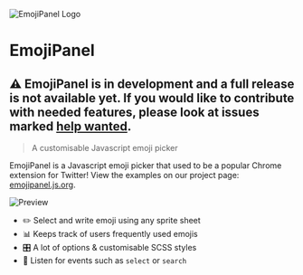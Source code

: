 ![EmojiPanel Logo](http://i.imgur.com/Os8izFU.png)
# EmojiPanel

## ⚠️ EmojiPanel is in development and a full release is not available yet. If you would like to contribute with needed features, please look at issues marked [help wanted](https://github.com/danbovey/EmojiPanel/issues?q=is%3Aopen+is%3Aissue+label%3A%22help+wanted%22).

> A customisable Javascript emoji picker

EmojiPanel is a Javascript emoji picker that used to be a popular Chrome extension for Twitter! View the examples on our project page: [emojipanel.js.org](https://emojipanel.js.org).

![Preview](http://i.imgur.com/AvbH2ds.png)

- ✏️ Select and write emoji using any sprite sheet
- 📊 Keeps track of users frequently used emojis
- 🎛 A lot of options & customisable SCSS styles
- 📡 Listen for events such as `select` or `search`
